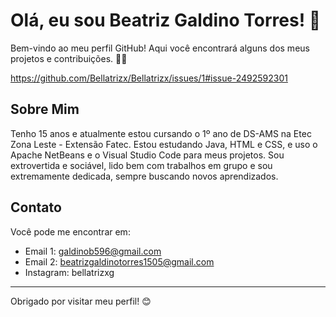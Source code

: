 # Olá, eu sou Beatriz Galdino Torres! 👋

Bem-vindo ao meu perfil GitHub! Aqui você encontrará alguns dos meus projetos e contribuições. 🎨✨

https://github.com/Bellatrizx/Bellatrizx/issues/1#issue-2492592301

## Sobre Mim

Tenho 15 anos e atualmente estou cursando o 1º ano de DS-AMS na Etec Zona Leste - Extensão Fatec. Estou estudando Java, HTML e CSS, e uso o Apache NetBeans e o Visual Studio Code para meus projetos. Sou extrovertida e sociável, lido bem com trabalhos em grupo e sou extremamente dedicada, sempre buscando novos aprendizados.

## Contato

Você pode me encontrar em:

- Email 1: galdinob596@gmail.com
- Email 2: beatrizgaldinotorres1505@gmail.com
- Instagram: bellatrizxg

---

Obrigado por visitar meu perfil! 😊
